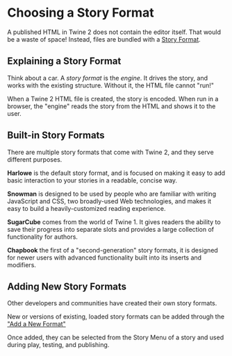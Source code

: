 # Choosing a Story Format

A published HTML in Twine 2 does not contain the editor itself. That would be a waste of space! Instead, files are bundled with a [Story Format](../../terms/terms_storyformats.md).

## Explaining a Story Format

Think about a car. A *story format* is the *engine*. It drives the story, and works with the existing structure. Without it, the HTML file cannot "run!"

When a Twine 2 HTML file is created, the story is encoded. When run in a browser, the "engine" reads the story from the HTML and shows it to the user.

## Built-in Story Formats

There are multiple story formats that come with Twine 2, and they serve
different purposes.

**Harlowe** is the default story format, and is focused on making it
easy to add basic interaction to your stories in a readable, concise
way.

**Snowman** is designed to be used by people who are familiar with
writing JavaScript and CSS, two broadly-used Web technologies, and makes
it easy to build a heavily-customized reading experience.

**SugarCube** comes from the world of Twine 1. It gives readers the ability to save their progress into separate slots and provides a large collection of functionality for authors.

**Chapbook** the first of a "second-generation" story formats, it is designed for newer users with advanced functionality built into its inserts and modifiers.

## Adding New Story Formats

Other developers and communities have created their own story formats.

New or versions of existing, loaded story formats can be added through the ["Add a New Format"](../../introduction/twine2_story_listing.md#add-a-new-format.md)

Once added, they can be selected from the Story Menu of a story and used during play, testing, and publishing.
